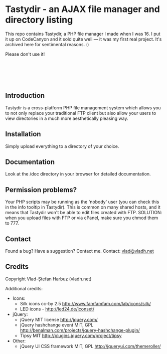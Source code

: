 Tastydir - an AJAX file manager and directory listing
===================

This repo contains Tastydir, a PHP file manager I made when I was 16. I put it up on CodeCanyon and it sold quite well — it was my first real project. It's archived here for sentimental reasons. :)

Please don't use it!

<br>
<br>
<br>
<br>

Introduction
------------
Tastydir is a cross-platform PHP file management system which allows you to not only replace your traditional FTP client but also allow your users to view directories in a much more aesthetically pleasing way. 

Installation
------------
Simply upload everything to a directory of your choice.
	
Documentation
------------
Look at the /doc directory in your browser for detailed documentation.
	
Permission problems?
------------
Your PHP scripts may be running as the 'nobody' user (you can check this in the info tooltip in Tastydir).
This is common on many shared hosts, and it means that Tastydir won't be able to edit files created with FTP.
SOLUTION: when you upload files with FTP or via cPanel, make sure you chmod them to 777.

Contact
-------
Found a bug? Have a suggestion? Contact me.
Contact:	vlad@vladh.net

Credits
--------
Copyright Vlad-Ștefan Harbuz (vladh.net)

Additional credits:

- Icons:
	* Silk icons 					cc-by 2.5		http://www.famfamfam.com/lab/icons/silk/
	* LED icons  					-				http://led24.de/iconset/
- jQuery:
	* jQuery						MIT license		http://jquery.com/
	* jQuery hashchange event		MIT, GPL		http://benalman.com/projects/jquery-hashchange-plugin/
	* Tipsy						MIT				http://plugins.jquery.com/project/tipsy
- Other:
	* jQuery UI CSS framework		MIT, GPL		http://jqueryui.com/themeroller/
